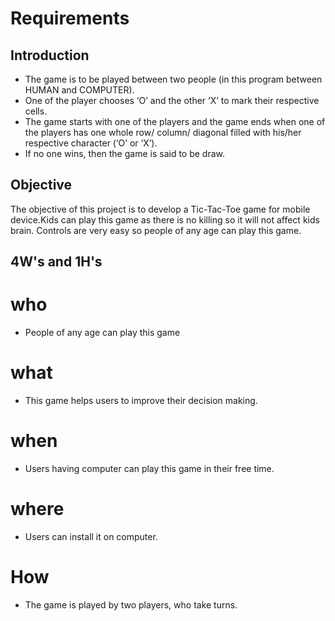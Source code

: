 # Requirements
## Introduction
* The game is to be played between two people (in this program between HUMAN and COMPUTER).
* One of the player chooses ‘O’ and the other ‘X’ to mark their respective cells.
* The game starts with one of the players and the game ends when one of the players has one whole row/ column/ diagonal filled with his/her respective character (‘O’ or ‘X’).
* If no one wins, then the game is said to be draw.

## Objective
The objective of this project is to develop a Tic-Tac-Toe game for mobile device.Kids can play this game as there is no killing so it will not affect kids brain. Controls are very easy so people of any age can play this game. 

## 4W's and 1H's
# who
* People of any age can play this game
# what
* This game helps users to improve their decision making. 
# when
* Users having computer can play this game in their free time.
# where
* Users can install it on computer.
# How
* The game is played by two players, who take turns.
